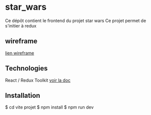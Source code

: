 # star_wars

Ce dépôt contient le frontend du projet star wars
Ce projet permet de s'initier à redux

## wireframe

[lien wireframe](https://www.figma.com/file/3FPRhLZL67dLrqlvILMse8/start-wars?node-id=0%3A1)

## Technologies

React / Redux Toolkit
[voir la doc](https://redux-toolkit.js.org/tutorials/quick-start)

## Installation

$ cd vite projet 
$ npm install 
$ npm run dev
